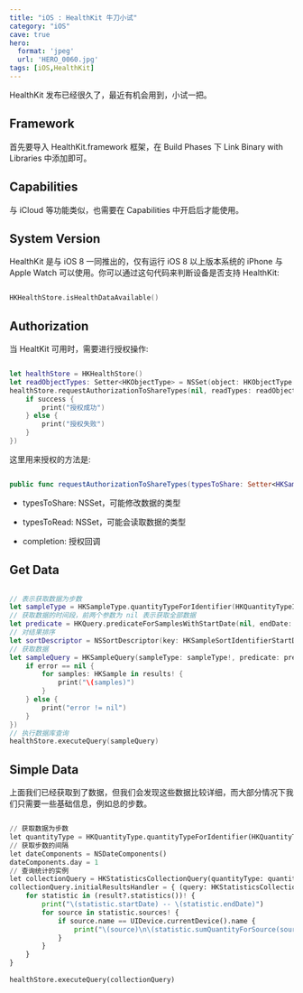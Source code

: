 ```yaml
---
title: "iOS : HealthKit 牛刀小试"
category: "iOS"
cave: true
hero:
  format: 'jpeg'
  url: 'HERO_0060.jpg'
tags: [iOS,HealthKit]
---
```

HealthKit 发布已经很久了，最近有机会用到，小试一把。

## Framework

首先要导入 HealthKit.framework 框架，在 Build Phases 下 Link Binary with Libraries 中添加即可。

## Capabilities

与 iCloud 等功能类似，也需要在 Capabilities 中开启后才能使用。

## System Version

HealthKit 是与 iOS 8 一同推出的，仅有运行 iOS 8 以上版本系统的 iPhone 与 Apple Watch 可以使用。你可以通过这句代码来判断设备是否支持 HealthKit:

```swift

HKHealthStore.isHealthDataAvailable()

```


## Authorization

当 HealtKit 可用时，需要进行授权操作:

```swift

let healthStore = HKHealthStore()
let readObjectTypes: Setter<HKObjectType> = NSSet(object: HKObjectType.quantityTypeForIdentifier(HKQuantityTypeIdentifierStepCount)!) as! Setter<HKObjectType>
healthStore.requestAuthorizationToShareTypes(nil, readTypes: readObjectTypes, completion: { (success: Bool, error: NSError?) -> Void in
	if success {
		print("授权成功")
	} else {
		print("授权失败")
	}
})

```


这里用来授权的方法是:

```swift

public func requestAuthorizationToShareTypes(typesToShare: Setter<HKSampleType>?, readTypes typesToRead: Setter<HKObjectType>?, completion: (Bool, NSError?) -> Void)

```


* typesToShare: NSSet，可能修改数据的类型

* typesToRead: NSSet，可能会读取数据的类型

* completion: 授权回调

## Get Data

```swift

// 表示获取数据为步数
let sampleType = HKSampleType.quantityTypeForIdentifier(HKQuantityTypeIdentifierStepCount)
// 获取数据的时间段，前两个参数为 nil 表示获取全部数据
let predicate = HKQuery.predicateForSamplesWithStartDate(nil, endDate: nil, options: HKQueryOptions.StrictStartDate)
// 对结果排序
let sortDescriptor = NSSortDescriptor(key: HKSampleSortIdentifierStartDate, ascending: true)
// 获取数据
let sampleQuery = HKSampleQuery(sampleType: sampleType!, predicate: predicate, limit: Int(HKObjectQueryNoLimit), sortDescriptors: [sortDescriptor], resultsHandler: { (query: HKSampleQuery, results: [HKSample]?, error: NSError?) -> Void in
	if error == nil {
		for samples: HKSample in results! {
		    print("\(samples)")
		}
	} else {
		print("error != nil")
	}
})
// 执行数据库查询
healthStore.executeQuery(sampleQuery)

```


## Simple Data

上面我们已经获取到了数据，但我们会发现这些数据比较详细，而大部分情况下我们只需要一些基础信息，例如总的步数。

```python

// 获取数据为步数
let quantityType = HKQuantityType.quantityTypeForIdentifier(HKQuantityTypeIdentifierStepCount)
// 获取步数的间隔
let dateComponents = NSDateComponents()
dateComponents.day = 1
// 查询统计的实例
let collectionQuery = HKStatisticsCollectionQuery(quantityType: quantityType!, quantitySamplePredicate: nil, options: HKStatisticsOptions.CumulativeSum, anchorDate: NSDate(timeIntervalSince1970: 0), intervalComponents: dateComponents)
collectionQuery.initialResultsHandler = { (query: HKStatisticsCollectionQuery, result: HKStatisticsCollection?, error: NSError?) -> Void in
	for statistic in (result?.statistics())! {
		print("\(statistic.startDate) -- \(statistic.endDate)")
		for source in statistic.sources! {
		    if source.name == UIDevice.currentDevice().name {
		        print("\(source)\n\(statistic.sumQuantityForSource(source)?.doubleValueForUnit(HKUnit.countUnit()))")
		    }
		}
	}
}
  
healthStore.executeQuery(collectionQuery)

```






